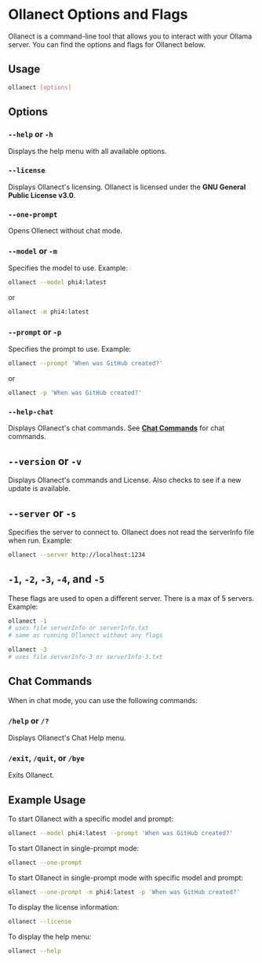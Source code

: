 # Ollanect Options and Flags

Ollanect is a command-line tool that allows you to interact with your Ollama server. You can find the options and flags for Ollanect below.

## Usage

```sh
ollanect [options]
```

## Options

### `--help` or `-h`
Displays the help menu with all available options.

### `--license`
Displays Ollanect's licensing. Ollanect is licensed under the **GNU General Public License v3.0**.

### `--one-prompt`
Opens Ollenect without chat mode.

### `--model` or `-m`
Specifies the model to use. Example:
```sh
ollanect --model phi4:latest
```
or
```sh
ollanect -m phi4:latest
```

### `--prompt` or `-p`
Specifies the prompt to use. Example:
```sh
ollanect --prompt 'When was GitHub created?'
```
or
```sh
ollanect -p 'When was GitHub created?'
```

### `--help-chat`
Displays Ollanect's chat commands. See [**Chat Commands**](#chat-commands) for chat commands.

## `--version` or `-v`
Displays Ollanect's commands and License. Also checks to see if a new update is available.

## `--server` or `-s`
Specifies the server to connect to. Ollanect does not read the serverInfo file when run. Example:
```sh
ollanect --server http://localhost:1234
```

## `-1`, `-2`, `-3`, `-4`, and `-5`
These flags are used to open a different server. There is a max of 5 servers. Example:
```sh
ollanect -1 
# uses file serverInfo or serverInfo.txt
# same as running Ollanect without any flags
```

```sh
ollanect -3
# uses file serverInfo-3 or serverInfo-3.txt
```

## Chat Commands

When in chat mode, you can use the following commands:

### `/help` or `/?`
Displays Ollanect's Chat Help menu.

### `/exit`, `/quit`, or `/bye`
Exits Ollanect.

## Example Usage

To start Ollanect with a specific model and prompt:
```sh
ollanect --model phi4:latest --prompt 'When was GitHub created?'
```

To start Ollanect in single-prompt mode:
```sh
ollanect --one-prompt
```

To start Ollanect in single-prompt mode with specific model and prompt:
```sh
ollanect --one-prompt -m phi4:latest -p 'When was GitHub created?'
```

To display the license information:
```sh
ollanect --license
```

To display the help menu:
```sh
ollanect --help
```
